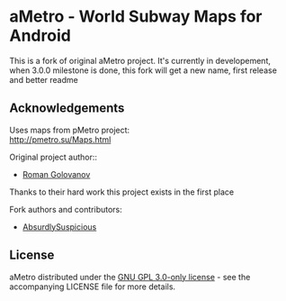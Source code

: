 # aMetro - World Subway Maps for Android

This is a fork of original aMetro project. It's currently in developement, when 3.0.0 milestone is done, this fork will get a new name, first release and better readme

## Acknowledgements

Uses maps from pMetro project:   
http://pmetro.su/Maps.html

Original project author::
- [Roman Golovanov](https://github.com/RomanGolovanov)

Thanks to their hard work this project exists in the first place

Fork authors and contributors:
- [AbsurdlySuspicious](https://github.com/AbsurdlySuspicious)

## License

aMetro distributed under the [GNU GPL 3.0-only license](https://www.gnu.org/licenses/gpl-3.0.en.html) - see the accompanying LICENSE file for more details. 
